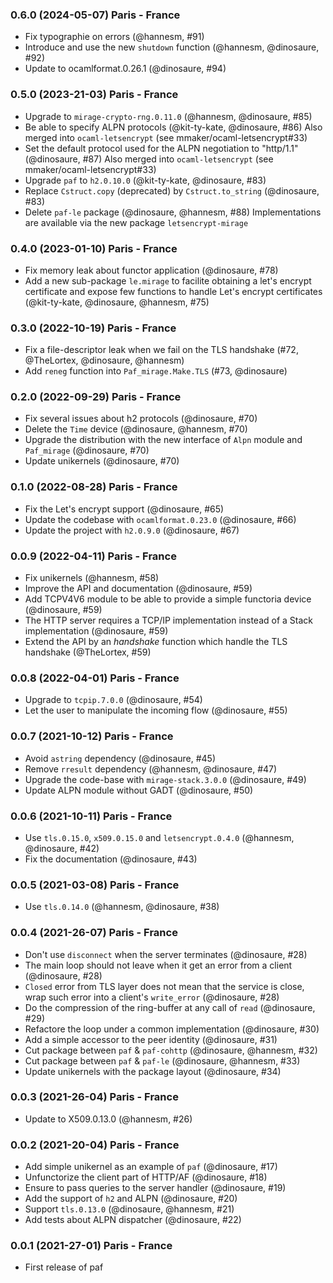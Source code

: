 ### 0.6.0 (2024-05-07) Paris - France

- Fix typographie on errors (@hannesm, #91)
- Introduce and use the new `shutdown` function (@hannesm, @dinosaure, #92)
- Update to ocamlformat.0.26.1 (@dinosaure, #94)

### 0.5.0 (2023-21-03) Paris - France

- Upgrade to `mirage-crypto-rng.0.11.0` (@hannesm, @dinosaure, #85)
- Be able to specify ALPN protocols (@kit-ty-kate, @dinosaure, #86)
  Also merged into `ocaml-letsencrypt` (see mmaker/ocaml-letsencrypt#33)
- Set the default protocol used for the ALPN negotiation to "http/1.1" (@dinosaure, #87)
  Also merged into `ocaml-letsencrypt` (see mmaker/ocaml-letsencrypt#33)
- Upgrade `paf` to `h2.0.10.0` (@kit-ty-kate, @dinosaure, #83)
- Replace `Cstruct.copy` (deprecated) by `Cstruct.to_string` (@dinosaure, #83)
- Delete `paf-le` package (@dinosaure, @hannesm, #88)
  Implementations are available via the new package `letsencrypt-mirage`

### 0.4.0 (2023-01-10) Paris - France

- Fix memory leak about functor application (@dinosaure, #78)
- Add a new sub-package `le.mirage` to facilite obtaining a let's encrypt certificate
  and expose few functions to handle Let's encrypt certificates (@kit-ty-kate, @dinosaure, @hannesm, #75)

### 0.3.0 (2022-10-19) Paris - France

- Fix a file-descriptor leak when we fail on the TLS handshake (#72, @TheLortex, @dinosaure, @hannesm)
- Add `reneg` function into `Paf_mirage.Make.TLS` (#73, @dinosaure)

### 0.2.0 (2022-09-29) Paris - France

- Fix several issues about h2 protocols (@dinosaure, #70)
- Delete the `Time` device (@dinosaure, @hannesm, #70)
- Upgrade the distribution with the new interface of `Alpn` module and `Paf_mirage` (@dinosaure, #70)
- Update unikernels (@dinosaure, #70)

### 0.1.0 (2022-08-28) Paris - France

- Fix the Let's encrypt support (@dinosaure, #65)
- Update the codebase with `ocamlformat.0.23.0` (@dinosaure, #66)
- Update the project with `h2.0.9.0` (@dinosaure, #67)

### 0.0.9 (2022-04-11) Paris - France

- Fix unikernels (@hannesm, #58)
- Improve the API and documentation (@dinosaure, #59)
- Add TCPV4V6 module to be able to provide a simple functoria device (@dinosaure, #59)
- The HTTP server requires a TCP/IP implementation instead of a Stack implementation (@dinosaure, #59)
- Extend the API by an _handshake_ function which handle the TLS handshake (@TheLortex, #59)

### 0.0.8 (2022-04-01) Paris - France

* Upgrade to `tcpip.7.0.0` (@dinosaure, #54)
* Let the user to manipulate the incoming flow (@dinosaure, #55)

### 0.0.7 (2021-10-12) Paris - France

- Avoid `astring` dependency (@dinosaure, #45)
- Remove `rresult` dependency (@hannesm, @dinosaure, #47)
- Upgrade the code-base with `mirage-stack.3.0.0` (@dinosaure, #49)
- Update ALPN module without GADT (@dinosaure, #50)

### 0.0.6 (2021-10-11) Paris - France

- Use `tls.0.15.0`, `x509.0.15.0` and `letsencrypt.0.4.0` (@hannesm, @dinosaure, #42)
- Fix the documentation (@dinosaure, #43)

### 0.0.5 (2021-03-08) Paris - France

- Use `tls.0.14.0` (@hannesm, @dinosaure, #38)

### 0.0.4 (2021-26-07) Paris - France

- Don't use `disconnect` when the server terminates (@dinosaure, #28)
- The main loop should not leave when it get an error from a client (@dinosaure, #28)
- `Closed` error from TLS layer does not mean that the service is close,
  wrap such error into a client's `write_error` (@dinosaure, #28)
- Do the compression of the ring-buffer at any call of `read` (@dinosaure, #29)
- Refactore the loop under a common implementation (@dinosaure, #30)
- Add a simple accessor to the peer identity (@dinosaure, #31)
- Cut package between `paf` & `paf-cohttp` (@dinosaure, @hannesm, #32)
- Cut package between `paf` & `paf-le` (@dinosaure, @hannesm, #33)
- Update unikernels with the package layout (@dinosaure, #34)

### 0.0.3 (2021-26-04) Paris - France

- Update to X509.0.13.0 (@hannesm, #26)

### 0.0.2 (2021-20-04) Paris - France

- Add simple unikernel as an example of `paf` (@dinosaure, #17)
- Unfunctorize the client part of HTTP/AF (@dinosaure, #18)
- Ensure to pass queries to the server handler (@dinosaure, #19)
- Add the support of `h2` and ALPN (@dinosaure, #20)
- Support `tls.0.13.0` (@dinosaure, @hannesm, #21)
- Add tests about ALPN dispatcher (@dinosaure, #22)

### 0.0.1 (2021-27-01) Paris - France

- First release of paf
